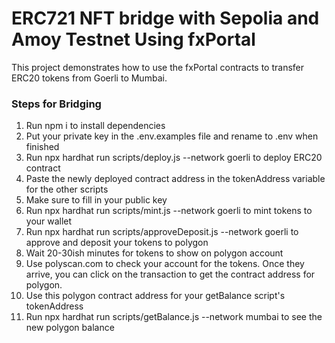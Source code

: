 # ERC721 NFT bridge with Sepolia and Amoy Testnet Using fxPortal
This project demonstrates how to use the fxPortal contracts to transfer ERC20 tokens from Goerli to Mumbai.

### Steps for Bridging

1. Run npm i to install dependencies
2. Put your private key in the .env.examples file and rename to .env when finished
3. Run npx hardhat run scripts/deploy.js --network goerli to deploy ERC20 contract
4. Paste the newly deployed contract address in the tokenAddress variable for the other scripts
5. Make sure to fill in your public key
6. Run npx hardhat run scripts/mint.js --network goerli to mint tokens to your wallet
7. Run npx hardhat run scripts/approveDeposit.js --network goerli to approve and deposit your tokens to polygon
8. Wait 20-30ish minutes for tokens to show on polygon account
9. Use polyscan.com to check your account for the tokens. Once they arrive, you can click on the transaction to get the contract address for polygon.
10. Use this polygon contract address for your getBalance script's tokenAddress
11. Run npx hardhat run scripts/getBalance.js --network mumbai to see the new polygon balance
